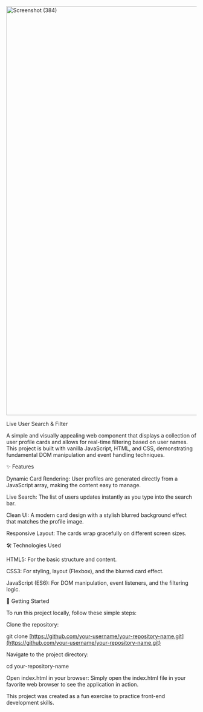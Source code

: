 <img width="1920" height="1080" alt="Screenshot (384)" src="https://github.com/user-attachments/assets/02967c32-e794-4445-aafe-2d059ebbe7fc" />


Live User Search & Filter

A simple and visually appealing web component that displays a collection of user profile cards and allows for real-time filtering based on user names. This project is built with vanilla JavaScript, HTML, and CSS, demonstrating fundamental DOM manipulation and event handling techniques.

✨ Features

Dynamic Card Rendering: User profiles are generated directly from a JavaScript array, making the content easy to manage.

Live Search: The list of users updates instantly as you type into the search bar.

Clean UI: A modern card design with a stylish blurred background effect that matches the profile image.

Responsive Layout: The cards wrap gracefully on different screen sizes.

🛠️ Technologies Used

HTML5: For the basic structure and content.

CSS3: For styling, layout (Flexbox), and the blurred card effect.

JavaScript (ES6): For DOM manipulation, event listeners, and the filtering logic.

🚀 Getting Started

To run this project locally, follow these simple steps:

Clone the repository:

git clone [https://github.com/your-username/your-repository-name.git](https://github.com/your-username/your-repository-name.git)

Navigate to the project directory:

cd your-repository-name

Open index.html in your browser:
Simply open the index.html file in your favorite web browser to see the application in action.

This project was created as a fun exercise to practice front-end development skills.
